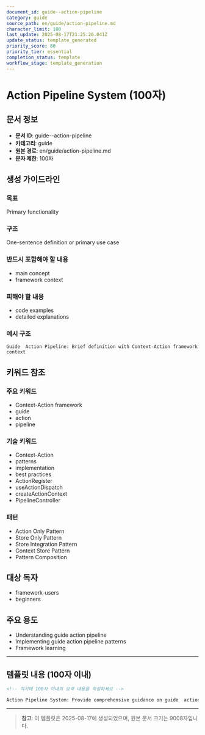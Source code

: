```yaml
---
document_id: guide--action-pipeline
category: guide
source_path: en/guide/action-pipeline.md
character_limit: 100
last_update: 2025-08-17T21:25:26.041Z
update_status: template_generated
priority_score: 80
priority_tier: essential
completion_status: template
workflow_stage: template_generation
---
```


# Action Pipeline System (100자)

## 문서 정보
- **문서 ID**: guide--action-pipeline
- **카테고리**: guide
- **원본 경로**: en/guide/action-pipeline.md
- **문자 제한**: 100자

## 생성 가이드라인

### 목표
Primary functionality

### 구조
One-sentence definition or primary use case

### 반드시 포함해야 할 내용
- main concept
- framework context

### 피해야 할 내용  
- code examples
- detailed explanations

### 예시 구조
```
Guide  Action Pipeline: Brief definition with Context-Action framework context
```

## 키워드 참조

### 주요 키워드
- Context-Action framework
- guide
- action
- pipeline

### 기술 키워드
- Context-Action
- patterns
- implementation
- best practices
- ActionRegister
- useActionDispatch
- createActionContext
- PipelineController

### 패턴
- Action Only Pattern
- Store Only Pattern
- Store Integration Pattern
- Context Store Pattern
- Pattern Composition

## 대상 독자
- framework-users
- beginners

## 주요 용도
- Understanding guide  action pipeline
- Implementing guide  action pipeline patterns
- Framework learning

---

## 템플릿 내용 (100자 이내)

```markdown
<!-- 여기에 100자 이내의 요약 내용을 작성하세요 -->

Action Pipeline System: Provide comprehensive guidance on guide  action pipeline의 핵심 개념과 Context-Action 프레임워크에서의 역할을 간단히 설명.
```

---

> **참고**: 이 템플릿은 2025-08-17에 생성되었으며, 
> 원본 문서 크기는 9008자입니다.
